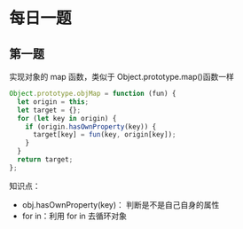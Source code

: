 # 每日一题

## 第一题

实现对象的 map 函数，类似于 Object.prototype.map()函数一样

```js
Object.prototype.objMap = function (fun) {
  let origin = this;
  let target = {};
  for (let key in origin) {
    if (origin.hasOwnProperty(key)) {
      target[key] = fun(key, origin[key]);
    }
  }
  return target;
};
```

知识点：

- obj.hasOwnProperty(key)： 判断是不是自己自身的属性
- for in：利用 for in 去循环对象
